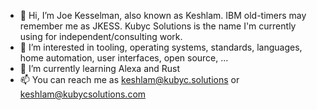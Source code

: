 - 👋 Hi, I’m Joe Kesselman, also known as Keshlam. IBM old-timers may remember me as JKESS. Kubyc Solutions is the name I'm currently using for independent/consulting work.
- 👀 I’m interested in tooling, operating systems, standards, languages, home automation, user interfaces, open source, ...
- 🌱 I’m currently learning Alexa and Rust
- 📫 You can reach me as keshlam@kubyc.solutions or keshlam@kubycsolutions.com

<!---
- 💞️ I’m looking to collaborate on ... 

kubycsolutions/kubycsolutions is a ✨ special ✨ repository because its `README.md` (this file) appears on your GitHub profile.
You can click the Preview link to take a look at your changes.
--->
